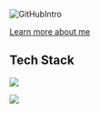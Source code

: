![GitHubIntro](https://github.com/khantseithu/khantseithu/assets/100980146/b758784a-09ee-409b-a66d-c7dd4ef47d18)

[Learn more about me](https://www.khantsithu.me/about)

## Tech Stack
<p>
  <a href="https://skillicons.dev">
    <img src="https://skillicons.dev/icons?i=js,ts,react,nextjs,nodejs,nestjs,vue,pinia,astro,tailwindcss,materialui,css,redux,svelte,python,dart,mysql,postgres,vite,vitest,redis,prisma,sequelize,docker,mongodb,laravel,linux,supabase,githubactions,aws,firebase,git,vercel,notion,pnpm,postman&perline=12" />
  </a>
</p>


![](https://leetcard.jacoblin.cool/khantseithu)

